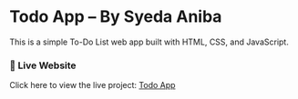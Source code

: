 # Todo App – By Syeda Aniba

This is a simple To-Do List web app built with HTML, CSS, and JavaScript.

### 🔗 Live Website
Click here to view the live project: [Todo App](https://syedaaniba.github.io/Todo-BySyedaAniba)

